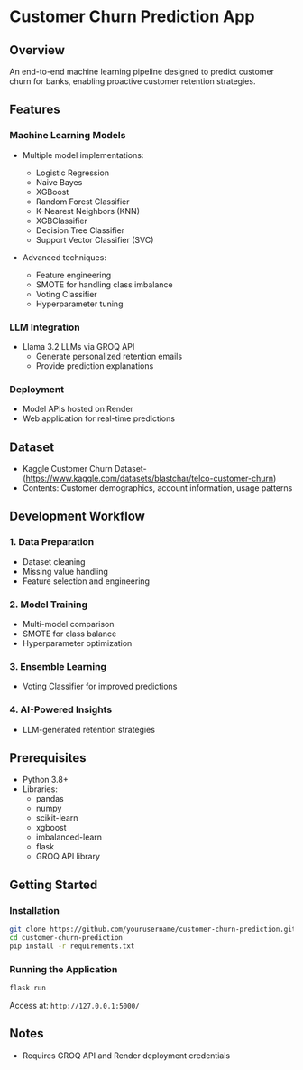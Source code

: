 # Customer Churn Prediction App

## Overview
An end-to-end machine learning pipeline designed to predict customer churn for banks, enabling proactive customer retention strategies.

## Features

### Machine Learning Models
- Multiple model implementations:
  - Logistic Regression
  - Naive Bayes
  - XGBoost
  - Random Forest Classifier
  - K-Nearest Neighbors (KNN)
  - XGBClassifier
  - Decision Tree Classifier
  - Support Vector Classifier (SVC)

- Advanced techniques:
  - Feature engineering
  - SMOTE for handling class imbalance
  - Voting Classifier
  - Hyperparameter tuning

### LLM Integration
- Llama 3.2 LLMs via GROQ API
  - Generate personalized retention emails
  - Provide prediction explanations

### Deployment
- Model APIs hosted on Render
- Web application for real-time predictions

## Dataset
- Kaggle Customer Churn Dataset-(https://www.kaggle.com/datasets/blastchar/telco-customer-churn)
- Contents: Customer demographics, account information, usage patterns

## Development Workflow

### 1. Data Preparation
- Dataset cleaning
- Missing value handling
- Feature selection and engineering

### 2. Model Training
- Multi-model comparison
- SMOTE for class balance
- Hyperparameter optimization

### 3. Ensemble Learning
- Voting Classifier for improved predictions

### 4. AI-Powered Insights
- LLM-generated retention strategies

## Prerequisites
- Python 3.8+
- Libraries:
  - pandas
  - numpy
  - scikit-learn
  - xgboost
  - imbalanced-learn
  - flask
  - GROQ API library

## Getting Started

### Installation
```bash
git clone https://github.com/yourusername/customer-churn-prediction.git
cd customer-churn-prediction
pip install -r requirements.txt
```

### Running the Application
```bash
flask run
```
Access at: `http://127.0.0.1:5000/`



## Notes
- Requires GROQ API and Render deployment credentials
